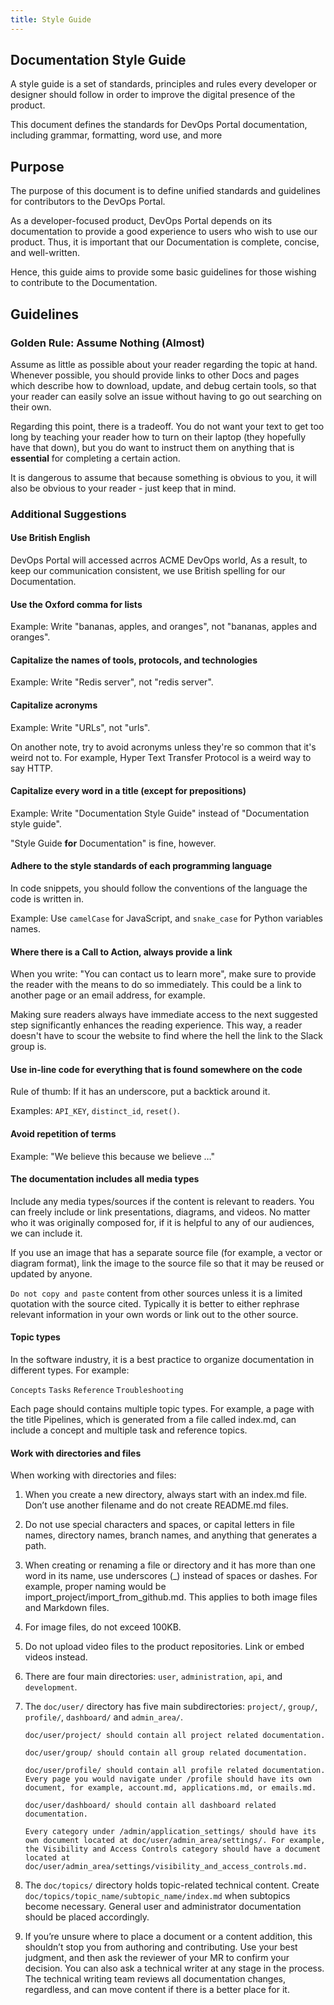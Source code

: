 ```yaml
---
title: Style Guide
---
```


## Documentation Style Guide

A style guide is a set of standards, principles and rules every developer or designer should follow in order to improve the digital presence of the product.

This document defines the standards for DevOps Portal documentation, including grammar, formatting, word use, and more

## Purpose

The purpose of this document is to define unified standards and guidelines for contributors to the DevOps Portal.

As a developer-focused product, DevOps Portal depends on its documentation to provide a good experience to users who wish to use our product. Thus, it is important that our Documentation is complete, concise, and well-written.

Hence, this guide aims to provide some basic guidelines for those wishing to contribute to the Documentation.

## Guidelines

### Golden Rule: Assume Nothing (Almost)

Assume as little as possible about your reader regarding the topic at hand. Whenever possible, you should provide links to other Docs and pages which describe how to download, update, and debug certain tools, so that your reader can easily solve an issue without having to go out searching on their own.

Regarding this point, there is a tradeoff. You do not want your text to get too long by teaching your reader how to turn on their laptop (they hopefully have that down), but you do want to instruct them on anything that is **essential** for completing a certain action.

It is dangerous to assume that because something is obvious to you, it will also be obvious to your reader - just keep that in mind.

### Additional Suggestions

#### Use British English

DevOps Portal will accessed acrros ACME DevOps world, As a result, to keep our communication consistent, we use British spelling for our Documentation.

#### Use the Oxford comma for lists

Example: Write "bananas, apples, and oranges", not "bananas, apples and oranges".

#### Capitalize the names of tools, protocols, and technologies

Example: Write "Redis server", not "redis server".

#### Capitalize acronyms

Example: Write "URLs", not "urls".

On another note, try to avoid acronyms unless they're so common that it's weird not to. For example, Hyper Text Transfer Protocol is a weird way to say HTTP.

#### Capitalize every word in a title (except for prepositions)

Example: Write "Documentation Style Guide" instead of "Documentation style guide".

"Style Guide **for** Documentation" is fine, however.

#### Adhere to the style standards of each programming language

In code snippets, you should follow the conventions of the language the code is written in.

Example: Use `camelCase` for JavaScript, and `snake_case` for Python variables names.

#### Where there is a Call to Action, always provide a link

When you write: "You can contact us to learn more", make sure to provide the reader with the means to do so immediately. This could be a link to another page or an email address, for example.

Making sure readers always have immediate access to the next suggested step significantly enhances the reading experience. This way, a reader doesn't have to scour the website to find where the hell the link to the Slack group is.

#### Use in-line code for everything that is found somewhere on the code

Rule of thumb: If it has an underscore, put a backtick around it.

Examples: `API_KEY`, `distinct_id`, `reset()`.

#### Avoid repetition of terms

Example: "We believe this because we believe …"

#### The documentation includes all media types

Include any media types/sources if the content is relevant to readers. You can freely include or link presentations, diagrams, and videos. No matter who it was originally composed for, if it is helpful to any of our audiences, we can include it.

If you use an image that has a separate source file (for example, a vector or diagram format), link the image to the source file so that it may be reused or updated by anyone.

`Do not copy and paste` content from other sources unless it is a limited quotation with the source cited. Typically it is better to either rephrase relevant information in your own words or link out to the other source.

#### Topic types

In the software industry, it is a best practice to organize documentation in different types. For example:

`Concepts`
`Tasks`
`Reference`
`Troubleshooting`

Each page should contains multiple topic types. For example, a page with the title Pipelines, which is generated from a file called index.md, can include a concept and multiple task and reference topics.

#### Work with directories and files

When working with directories and files:

1. When you create a new directory, always start with an index.md file. Don’t use another filename and do not create README.md files.

2. Do not use special characters and spaces, or capital letters in file names, directory names, branch names, and anything that generates a path.

3. When creating or renaming a file or directory and it has more than one word in its name, use underscores (_) instead of spaces or dashes. For example, proper naming would be import_project/import_from_github.md. This applies to both image files and Markdown files.

4. For image files, do not exceed 100KB.

5. Do not upload video files to the product repositories. Link or embed videos instead.

6. There are four main directories: `user`, `administration`, `api`, and `development`.

7. The `doc/user/` directory has five main subdirectories: `project/`, `group/`, `profile/`, `dashboard/` and `admin_area/`.

       doc/user/project/ should contain all project related documentation. 

       doc/user/group/ should contain all group related documentation.

       doc/user/profile/ should contain all profile related documentation. Every page you would navigate under /profile should have its own document, for example, account.md, applications.md, or emails.md.
       
       doc/user/dashboard/ should contain all dashboard related documentation.
       
       Every category under /admin/application_settings/ should have its own document located at doc/user/admin_area/settings/. For example, the Visibility and Access Controls category should have a document located at doc/user/admin_area/settings/visibility_and_access_controls.md.

8. The `doc/topics/` directory holds topic-related technical content. Create `doc/topics/topic_name/subtopic_name/index.md` when subtopics become necessary. General user and administrator documentation should be placed accordingly.

9. If you’re unsure where to place a document or a content addition, this shouldn’t stop you from authoring and contributing. Use your best judgment, and then ask the reviewer of your MR to confirm your decision. You can also ask a technical writer at any stage in the process. The technical writing team reviews all documentation changes, regardless, and can move content if there is a better place for it.
